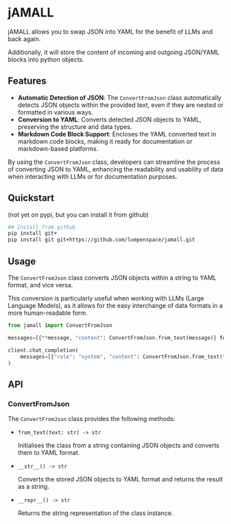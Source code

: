 # jAMALL

jAMALL allows you to swap JSON into YAML for the benefit of LLMs and back again.

Additionally, it will store the content of incoming and outgoing JSON/YAML blocks into python objects.

## Features

- **Automatic Detection of JSON**: The `ConvertFromJson` class automatically detects JSON objects within the provided text, even if they are nested or formatted in various ways.
- **Conversion to YAML**: Converts detected JSON objects to YAML, preserving the structure and data types.
- **Markdown Code Block Support**: Encloses the YAML converted text in markdown code blocks, making it ready for documentation or markdown-based platforms.

By using the `ConvertFromJson` class, developers can streamline the process of converting JSON to YAML, enhancing the readability and usability of data when interacting with LLMs or for documentation purposes.

## Quickstart

(not yet on pypi, but you can install it from github)

```bash
## Install from github
pip install git+
pip install git git+https://github.com/lumpenspace/jamall.git
```

## Usage

The `ConvertFromJson` class converts JSON objects within a string to YAML format, and vice versa.

This conversion is particularly useful when working with LLMs (Large Language Models), as it allows for the easy interchange of data formats in a more human-readable form.

```python
from jamall import ConvertFromJson

messages=[{**message, "content": ConvertFromJson.from_text(message)} for message in messages];

client.chat_completion(
    messages=[{"role": "system", "content": ConvertFromJson.from_text(text_with_json)}],
)
```

## API

### ConvertFromJson

The `ConvertFromJson` class provides the following methods:

- `from_text(text: str) -> str`
  
  Initialises the class from a string containing JSON objects and converts them to YAML format.
- `__str__() -> str`
  
  Converts the stored JSON objects to YAML format and returns the result as a string.
- `__repr__() -> str`
  
  Returns the string representation of the class instance.
